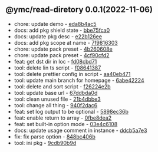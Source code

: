 <a name="0.0.1"></a>

## @ymc/read-diretory 0.0.1(2022-11-06) 
- chore: update demo - [eda8b4ac5](https://github.com/ymc-github/js-idea/commit/4eda8b4ac5f05472ffbd031685b15861c817f1ca "chore(core): update demo&#10;&#10;update lin,tes state in readme.md&#10;update banner in dist&#10;&#10;generated by ymc@robot")
- docs: add pkg shield state - [bbe75fca0](https://github.com/ymc-github/js-idea/commit/4bbe75fca07a502f92f5fec23dd0fd1180ea87ed "docs(core): add pkg shield state&#10;&#10;update lin,tes state in readme.md&#10;update banner in dist&#10;&#10;generated by ymc@robot")
- docs: update pkg desc - [e22b126ee](https://github.com/ymc-github/js-idea/commit/3e22b126eecba5de7a1bdd9ef97a5d524c274ec2 "docs(core): update pkg desc&#10;&#10;export class and instance&#10;export ChanelogFile, changelogfile&#10;&#10;generated by ymc@robot")
- docs: add pkg scope at name - [7f9816303](https://github.com/ymc-github/js-idea/commit/17f9816303affed7df6cf9d56cf31f4ee2c7cbd5 "docs(core): add pkg scope at name&#10;&#10;export setClassConstructor and alias&#10;export setClassMethod and alias&#10;export mixClass and alias&#10;export setClassMethodAlias&#10;&#10;generated by ymc@robot")
- chore: update pack preset - [4b260608e](https://github.com/ymc-github/js-idea/commit/f4b260608e98ee33e949034d989a60f651f78b38 "chore(core): update pack preset&#10;&#10;export  kindOf, kindOfTest, typeOfTest&#10;&#10;generated by ymc@robot")
- chore: update pack preset - [4cf90cfd2](https://github.com/ymc-github/js-idea/commit/74cf90cfd2c570898425a8f29116fefee42792b4 "chore(core): update pack preset&#10;&#10;export JsonStream&#10;export jsonStream&#10;&#10;generated by ymc@robot")
- feat: get dst dir in loc - [fd08cbd71](https://github.com/ymc-github/js-idea/commit/7fd08cbd71e5c257acc606660eff12936afb6331 "feat(core): get dst dir in loc&#10;&#10;")
- tool: delete lin ts script - [f08641387](https://github.com/ymc-github/js-idea/commit/3f08641387ecd32711c9fb5f5f05db0b8acb3b0e "tool(core): delete lin ts script&#10;&#10;")
- tool: delete prettier config in script - [aa40eb471](https://github.com/ymc-github/js-idea/commit/3aa40eb4715bcbdd5b209f7f4f9a82acb8218a9b "tool(core): delete prettier config in script&#10;&#10;")
- tool: update main branch for homepage - [6abe42224](https://github.com/ymc-github/js-idea/commit/96abe4222412dab55af0638b5d656dff16eaafeb "tool(core): update main branch for homepage&#10;&#10;")
- tool: delete and sort script - [f26224e2b](https://github.com/ymc-github/js-idea/commit/5f26224e2bc70af3b0764c27bff78f5e2f7279bb "tool(core): delete and sort script&#10;&#10;")
- tool: update base url - [67ddbda0d](https://github.com/ymc-github/js-idea/commit/067ddbda0db83ad5f9ca609cc59e33b6aea4a6c0 "tool(core): update base url&#10;&#10;")
- tool: clean unused file - [21b4dbbe3](https://github.com/ymc-github/js-idea/commit/e21b4dbbe3059079889abb52be444ddf5c1c9e3c "tool(core): clean unused file&#10;&#10;")
- tool: change all thing - [940f2dac6](https://github.com/ymc-github/js-idea/commit/7940f2dac6a08297f53affb85b9eaa47fd3b55db "tool(core): change all thing&#10;&#10;")
- feat: set log output to be optional - [5898ec36b](https://github.com/ymc-github/js-idea/commit/35898ec36bdf8856aeff9f61020a22615d4f88f1 "feat(core): set log output to be optional&#10;&#10;")
- feat: enable return to array - [0fbe8dea2](https://github.com/ymc-github/js-idea/commit/50fbe8dea27fb605c2941affbbca471b214452a1 "feat(core): enable return to array&#10;&#10;")
- feat: set built-in option mode - [03e4c6108](https://github.com/ymc-github/js-idea/commit/f03e4c610837416e79620d4a9cf6d45db2fed64b "feat(core): set built-in option mode&#10;&#10;")
- docs: update usage comment in instance - [ddcb5a7e3](https://github.com/ymc-github/js-idea/commit/9ddcb5a7e3ccff90f9d465afb4507c7e2380983d "docs(core): update usage comment in instance&#10;&#10;")
- fix: fix parse option - [848bc406b](https://github.com/ymc-github/js-idea/commit/a848bc406b22be73b73e8d6f41773988b1b122ce "fix(core): fix parse option&#10;&#10;")
- tool: ini pkg - [9cdb90b9d](https://github.com/ymc-github/js-idea/commit/19cdb90b9de0c5b2e5197fcdd6eb7c79200dab05 "tool(core): ini pkg&#10;&#10;")